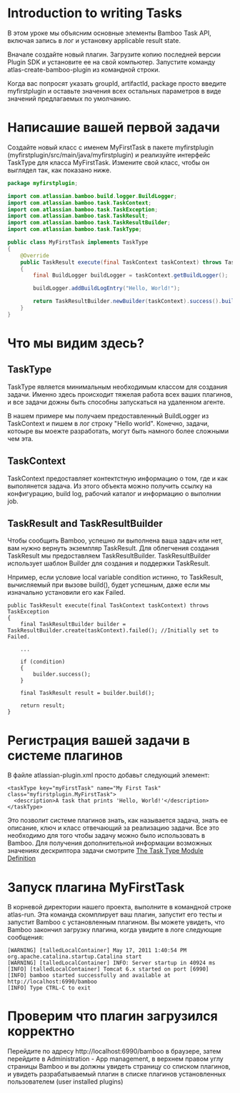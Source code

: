 # Introduction to writing Tasks

В этом уроке мы объясним основные элементы Bamboo Task API,
включая запись в лог и установку applicable result state.

Вначале создайте новый плагин.
Загрузите копию последней версии Plugin SDK
и установите ее на свой компьютер.
Запустите команду atlas-create-bamboo-plugin из командной строки.

Когда вас попросят указать groupId, artifactId, package
просто введите myfirstplugin
и оставьте значения всех остальных параметров 
в виде значений предлагаемых по умолчанию.


# Написашие вашей первой задачи

Создайте новый класс с именем MyFirstTask
в пакете myfirstplugin (myfirstplugin/src/main/java/myfirstplugin)
и реализуйте интерфейс TaskType для класса MyFirstTask.
Измените свой класс, чтобы он выглядел так, как показано ниже.

```java
package myfirstplugin;

import com.atlassian.bamboo.build.logger.BuildLogger;
import com.atlassian.bamboo.task.TaskContext;
import com.atlassian.bamboo.task.TaskException;
import com.atlassian.bamboo.task.TaskResult;
import com.atlassian.bamboo.task.TaskResultBuilder;
import com.atlassian.bamboo.task.TaskType;

public class MyFirstTask implements TaskType
{
    @Override
    public TaskResult execute(final TaskContext taskContext) throws TaskException
    {
        final BuildLogger buildLogger = taskContext.getBuildLogger();

        buildLogger.addBuildLogEntry("Hello, World!");

        return TaskResultBuilder.newBuilder(taskContext).success().build();
    }
}

```

# Что мы видим здесь?

## TaskType
TaskType является минимальным необходимым классом для создания задачи.
Именно здесь происходит тяжелая работа всех ваших плагинов,
и все задачи дожны быть способны запускаться на удаленном агенте.

В нашем примере мы получаем предоставленный BuildLogger
из TaskContext и пишем в лог строку "Hello world".
Конечно, задачи, котоыре вы моежте разработать, могут быть
намного более сложными чем эта.

## TaskContext

TaskContext предоставляет контектстную информацию о том,
где и как выполянется задача.
Из этого объекта можно получить ссылку на конфигурацию,
build log, рабочий каталог
и информацию о выполнии job.


## TaskResult and TaskResultBuilder

Чтобы сообщить Bamboo, успешно ли выполнена ваша задач
или нет, вам нужно вернуть экземпляр TaskResult.
Для облегчения создания TaskResult мы предоставляем TaskResultBuilder.
TaskResultBuilder использует шаблон Builder для создания и поддержки TaskResult.

Нпример, если условие local variable condition истинно,
то TaskResult, вычисляемый при вызове build(), будет успешным,
даже если мы изначально установили его как Failed.

```
public TaskResult execute(final TaskContext taskContext) throws TaskException
{
    final TaskResultBuilder builder = TaskResultBuilder.create(taskContext).failed(); //Initially set to Failed.

    ...

    if (condition)
    {
        builder.success();
    }

    final TaskResult result = builder.build();

    return result;
}

```

# Регистрация вашей задачи в системе плагинов

В файле atlassian-plugin.xml 
просто добавьт следующий элемент:

```
<taskType key="myFirstTask" name="My First Task" class="myfirstplugin.MyFirstTask">
  <description>A task that prints 'Hello, World!'</description>
</taskType>
```

Это позволит системе плагинов знать,
как называется задача,
знать ее описание,
ключ и класс отвечающий за реализацию задачи.
Все это необходимо для того чтобы задачу можно было использовать в Bamboo.
Для получения дополнительной информации возможных значениях дескриптора задачи
смотрите [The Task Type Module Definition](http://confluence.atlassian.com/display/BAMBOO/Tasks+Overview?_ga=2.243792647.385607501.1576507130-1549702659.1570801910#TasksOverview-TheTaskTypeModuleDefinition)


# Запуск плагина MyFirstTask
В корневой директории нашего проекта, выполните в командной строке atlas-run.
Эта команда скомплирует ваш плагин,
запустит его тесты
и запустит Bamboo с установленным плагином.
Вы можете увидеть, что Bamboo закончил загрузку плагина,
когда увидите в логе следующие сообщения:

```
[WARNING] [talledLocalContainer] May 17, 2011 1:40:54 PM org.apache.catalina.startup.Catalina start
[WARNING] [talledLocalContainer] INFO: Server startup in 40924 ms
[INFO] [talledLocalContainer] Tomcat 6.x started on port [6990]
[INFO] bamboo started successfully and available at http://localhost:6990/bamboo
[INFO] Type CTRL-C to exit
```

# Проверим что плагин загрузился корректно

Перейдите по адресу http://localhost:6990/bamboo в браузере,
затем перейдите в Administration - App management, в верхнем правом углу страницы Bamboo
и вы должны увидеть страницу со списком плагинов,
и увидеть разрабатываемый плагин в списке плагинов установленных пользователем (user installed plugins)




